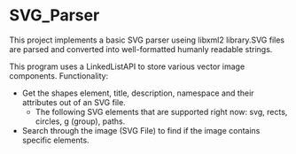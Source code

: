 # SVG_Parser
This project implements a basic SVG parser useing libxml2 library.SVG files are parsed and converted into well-formatted humanly readable strings.




This program uses a LinkedListAPI to store various vector image components.
Functionality:
- Get the shapes element, title, description, namespace and their attributes out of an SVG file.
  - The following SVG elements that are supported right now: svg, rects, circles, g (group), paths.
- Search through the image (SVG File) to find if the image contains specific elements.




